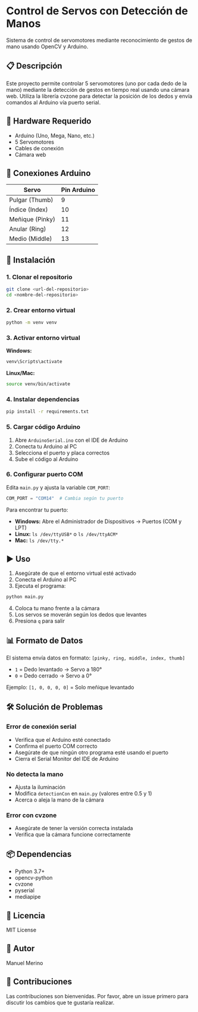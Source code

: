 # Control de Servos con Detección de Manos

Sistema de control de servomotores mediante reconocimiento de gestos de mano usando OpenCV y Arduino.

## 📋 Descripción

Este proyecto permite controlar 5 servomotores (uno por cada dedo de la mano) mediante la detección de gestos en tiempo real usando una cámara web. Utiliza la librería cvzone para detectar la posición de los dedos y envía comandos al Arduino vía puerto serial.

## 🔧 Hardware Requerido

- Arduino (Uno, Mega, Nano, etc.)
- 5 Servomotores
- Cables de conexión
- Cámara web

## 🔌 Conexiones Arduino

| Servo | Pin Arduino |
|-------|-------------|
| Pulgar (Thumb) | 9 |
| Índice (Index) | 10 |
| Meñique (Pinky) | 11 |
| Anular (Ring) | 12 |
| Medio (Middle) | 13 |

## 🚀 Instalación

### 1. Clonar el repositorio

```bash
git clone <url-del-repositorio>
cd <nombre-del-repositorio>
```

### 2. Crear entorno virtual

```bash
python -m venv venv
```

### 3. Activar entorno virtual

**Windows:**
```bash
venv\Scripts\activate
```

**Linux/Mac:**
```bash
source venv/bin/activate
```

### 4. Instalar dependencias

```bash
pip install -r requirements.txt
```

### 5. Cargar código Arduino

1. Abre `ArduinoSerial.ino` con el IDE de Arduino
2. Conecta tu Arduino al PC
3. Selecciona el puerto y placa correctos
4. Sube el código al Arduino

### 6. Configurar puerto COM

Edita `main.py` y ajusta la variable `COM_PORT`:

```python
COM_PORT = "COM14"  # Cambia según tu puerto
```

Para encontrar tu puerto:
- **Windows:** Abre el Administrador de Dispositivos → Puertos (COM y LPT)
- **Linux:** `ls /dev/ttyUSB*` o `ls /dev/ttyACM*`
- **Mac:** `ls /dev/tty.*`

## ▶️ Uso

1. Asegúrate de que el entorno virtual esté activado
2. Conecta el Arduino al PC
3. Ejecuta el programa:

```bash
python main.py
```

4. Coloca tu mano frente a la cámara
5. Los servos se moverán según los dedos que levantes
6. Presiona `q` para salir

## 📊 Formato de Datos

El sistema envía datos en formato: `[pinky, ring, middle, index, thumb]`

- `1` = Dedo levantado → Servo a 180°
- `0` = Dedo cerrado → Servo a 0°

Ejemplo: `[1, 0, 0, 0, 0]` = Solo meñique levantado

## 🛠️ Solución de Problemas

### Error de conexión serial
- Verifica que el Arduino esté conectado
- Confirma el puerto COM correcto
- Asegúrate de que ningún otro programa esté usando el puerto
- Cierra el Serial Monitor del IDE de Arduino

### No detecta la mano
- Ajusta la iluminación
- Modifica `detectionCon` en `main.py` (valores entre 0.5 y 1)
- Acerca o aleja la mano de la cámara

### Error con cvzone
- Asegúrate de tener la versión correcta instalada
- Verifica que la cámara funcione correctamente

## 📦 Dependencias

- Python 3.7+
- opencv-python
- cvzone
- pyserial
- mediapipe

## 📝 Licencia

MIT License

## 👤 Autor

Manuel Merino

## 🤝 Contribuciones

Las contribuciones son bienvenidas. Por favor, abre un issue primero para discutir los cambios que te gustaría realizar.